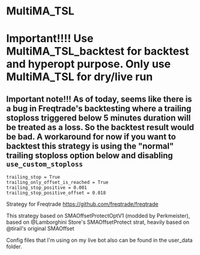 # MultiMA_TSL

# Important!!!! Use MultiMA_TSL_backtest for backtest and hyperopt purpose. Only use MultiMA_TSL for dry/live run

## Important note!!! As of today, seems like there is a bug in Freqtrade's backtesting where a trailing stoploss triggered below 5 minutes duration will be treated as a loss. So the backtest result would be bad. A workaround for now if you want to backtest this strategy is using the "normal" trailing stoploss option below and disabling `use_custom_stoploss `
```
trailing_stop = True
trailing_only_offset_is_reached = True
trailing_stop_positive = 0.001
trailing_stop_positive_offset = 0.018
```

Strategy for Freqtrade https://github.com/freqtrade/freqtrade

This strategy based on SMAOffsetProtectOptV1 (modded by Perkmeister), based on @Lamborghini Store's SMAOffsetProtect strat, heavily based on @tirail's original SMAOffset

Config files that I'm using on my live bot also can be found in the user_data folder.
